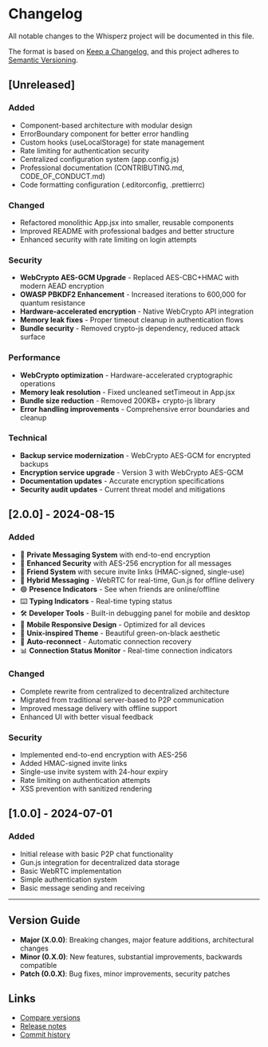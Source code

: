 # Changelog

All notable changes to the Whisperz project will be documented in this file.

The format is based on [Keep a Changelog](https://keepachangelog.com/en/1.0.0/),
and this project adheres to [Semantic Versioning](https://semver.org/spec/v2.0.0.html).

## [Unreleased]

### Added
- Component-based architecture with modular design
- ErrorBoundary component for better error handling
- Custom hooks (useLocalStorage) for state management
- Rate limiting for authentication security
- Centralized configuration system (app.config.js)
- Professional documentation (CONTRIBUTING.md, CODE_OF_CONDUCT.md)
- Code formatting configuration (.editorconfig, .prettierrc)

### Changed
- Refactored monolithic App.jsx into smaller, reusable components
- Improved README with professional badges and better structure
- Enhanced security with rate limiting on login attempts

### Security
- **WebCrypto AES-GCM Upgrade** - Replaced AES-CBC+HMAC with modern AEAD encryption
- **OWASP PBKDF2 Enhancement** - Increased iterations to 600,000 for quantum resistance
- **Hardware-accelerated encryption** - Native WebCrypto API integration
- **Memory leak fixes** - Proper timeout cleanup in authentication flows
- **Bundle security** - Removed crypto-js dependency, reduced attack surface

### Performance
- **WebCrypto optimization** - Hardware-accelerated cryptographic operations
- **Memory leak resolution** - Fixed uncleaned setTimeout in App.jsx
- **Bundle size reduction** - Removed 200KB+ crypto-js library
- **Error handling improvements** - Comprehensive error boundaries and cleanup

### Technical
- **Backup service modernization** - WebCrypto AES-GCM for encrypted backups
- **Encryption service upgrade** - Version 3 with WebCrypto AES-GCM
- **Documentation updates** - Accurate encryption specifications
- **Security audit updates** - Current threat model and mitigations

## [2.0.0] - 2024-08-15

### Added
- 🚀 **Private Messaging System** with end-to-end encryption
- 🔐 **Enhanced Security** with AES-256 encryption for all messages
- 👥 **Friend System** with secure invite links (HMAC-signed, single-use)
- 📡 **Hybrid Messaging** - WebRTC for real-time, Gun.js for offline delivery
- 🟢 **Presence Indicators** - See when friends are online/offline
- ⌨️ **Typing Indicators** - Real-time typing status
- 🛠️ **Developer Tools** - Built-in debugging panel for mobile and desktop
- 📱 **Mobile Responsive Design** - Optimized for all devices
- 🎨 **Unix-inspired Theme** - Beautiful green-on-black aesthetic
- 🔄 **Auto-reconnect** - Automatic connection recovery
- 📊 **Connection Status Monitor** - Real-time connection indicators

### Changed
- Complete rewrite from centralized to decentralized architecture
- Migrated from traditional server-based to P2P communication
- Improved message delivery with offline support
- Enhanced UI with better visual feedback

### Security
- Implemented end-to-end encryption with AES-256
- Added HMAC-signed invite links
- Single-use invite system with 24-hour expiry
- Rate limiting on authentication attempts
- XSS prevention with sanitized rendering

## [1.0.0] - 2024-07-01

### Added
- Initial release with basic P2P chat functionality
- Gun.js integration for decentralized data storage
- Basic WebRTC implementation
- Simple authentication system
- Basic message sending and receiving

---

## Version Guide

- **Major (X.0.0)**: Breaking changes, major feature additions, architectural changes
- **Minor (0.X.0)**: New features, substantial improvements, backwards compatible
- **Patch (0.0.X)**: Bug fixes, minor improvements, security patches

## Links

- [Compare versions](https://github.com/danxdz/Whisperz/compare)
- [Release notes](https://github.com/danxdz/Whisperz/releases)
- [Commit history](https://github.com/danxdz/Whisperz/commits/main)